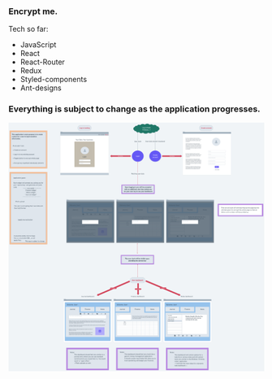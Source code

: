 ### Encrypt me.

Tech so far:

- JavaScript
- React
- React-Router
- Redux
- Styled-components
- Ant-designs

### Everything is subject to change as the application progresses.

![alt text](https://github.com/arn-foto/encrypt-me/blob/main/encrypt-me/src/img/plan-01.png?raw=true)
